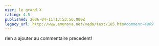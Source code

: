 ```yaml
---
user: le grand X
rating: 4.5
published: 2006-04-11T13:53:56.000Z
legacy_url: http://www.emunova.net/veda/test/185.htm#comment-4969
---
```

rien a ajouter au commentaire precedent!